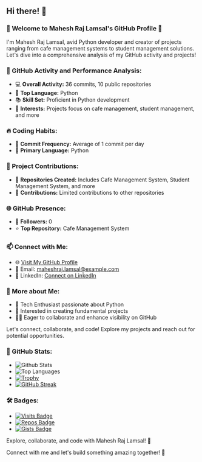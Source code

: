 ## Hi there! 👋

### 🌟 Welcome to Mahesh Raj Lamsal's GitHub Profile 🚀

I'm Mahesh Raj Lamsal, avid Python developer and creator of projects ranging from cafe management systems to student management solutions. Let's dive into a comprehensive analysis of my GitHub activity and projects!

### 🚀 GitHub Activity and Performance Analysis:

- 💻 **Overall Activity:** 36 commits, 10 public repositories
- 🌟 **Top Language:** Python
- 📚 **Skill Set:** Proficient in Python development
- 🎯 **Interests:** Projects focus on cafe management, student management, and more

### 🔥 Coding Habits:

- 💬 **Commit Frequency:** Average of 1 commit per day
- 🐍 **Primary Language:** Python

### 🌟 Project Contributions:

- 📁 **Repositories Created:** Includes Cafe Management System, Student Management System, and more
- 🤝 **Contributions:** Limited contributions to other repositories

### 🌐 GitHub Presence:

- 👥 **Followers:** 0
- ⭐ **Top Repository:** Cafe Management System

### 📫 Connect with Me:

- 🌐 [Visit My GitHub Profile](https://github.com/Mahesh-179)
- 📧 Email: maheshraj.lamsal@example.com
- 📱 LinkedIn: [Connect on LinkedIn](https://www.linkedin.com/in/mahesh-raj-lamsal)

### 🚀 More about Me:

- 🎯 Tech Enthusiast passionate about Python
- 🌱 Interested in creating fundamental projects
- 👨‍💻 Eager to collaborate and enhance visibility on GitHub

Let's connect, collaborate, and code! Explore my projects and reach out for potential opportunities. 

### 👀 GitHub Stats:

- ![Github Stats](https://github-readme-stats.vercel.app/api?username=Mahesh-179)
- ![Top Languages](https://github-readme-stats.vercel.app/api/top-langs/?username=Mahesh-179)
- [![Trophy](https://github-profile-trophy.vercel.app/?username=Mahesh-179)](https://github.com/Mahesh-179)
- [![GitHub Streak](https://streak-stats.demolab.com/?user=Mahesh-179)](https://git.io/streak-stats)

### 🛠️ Badges:
- [![Visits Badge](https://badges.pufler.dev/visits/Mahesh-179/Mahesh-179)](https://github.com/Mahesh-179)
- [![Repos Badge](https://badges.pufler.dev/repos/Mahesh-179)](https://github.com/Mahesh-179)
- [![Gists Badge](https://badges.pufler.dev/gists/Mahesh-179)](https://github.com/Mahesh-179)

Explore, collaborate, and code with Mahesh Raj Lamsal! 🌟

Connect with me and let's build something amazing together! 🚀
